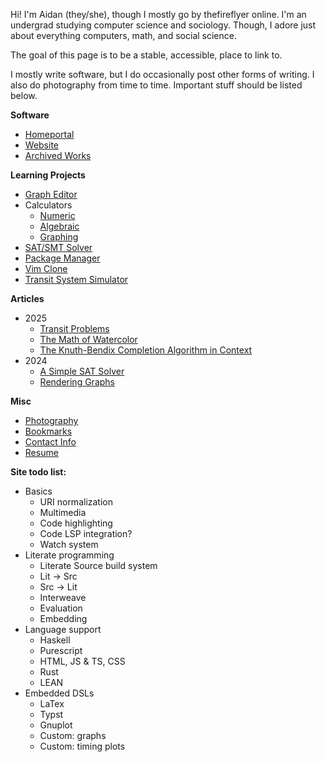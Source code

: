<!-- <h1 id="me">TheFireFlyer</h1> -->

Hi! I'm Aidan (they/she), though I mostly go by thefireflyer online. I'm an undergrad studying computer science and sociology. Though, I adore just about everything computers, math, and social science.

The goal of this page is to be a stable, accessible, place to link to.

I mostly write software, but I do occasionally post other forms of writing. I also do photography from time to time. Important stuff should be listed below.

**Software**
- [Homeportal](homeportal.md)
- [Website](website.md)
- [Archived Works](2024/07/13/archived.md)
  <!-- - [`mip`](/) -->
  <!-- - [`katrina`](/) -->

**Learning Projects**
- [Graph Editor](2024/07/13/graph-editor.md)
- Calculators
  - [Numeric](2024/07/19/numeric-calculator.md)
  - [Algebraic](2024/07/19/algebraic-calculator.md)
  - [Graphing](todo.md)
- [SAT/SMT Solver](todo.md)
- [Package Manager](todo.md)
- [Vim Clone](todo.md)
- [Transit System Simulator](todo.md)

<!--## Contributions

- [A Little Game Called Mario](https://github.com/a-little-org-called-mario/a-little-game-called-mario)
- [Godot Export](https://github.com/firebelley/godot-export) -->

**Articles**
- 2025
  - [Transit Problems](todo.md)
  - [The Math of Watercolor](todo.md)
  - [The Knuth-Bendix Completion Algorithm in Context](todo.md)
- 2024
  - [A Simple SAT Solver](2024/sat.md)
  - [Rendering Graphs](2024/rendering-graphs/index.md)
<!-- - [A Gentle Dip into SMT Problems](todo.md) -->
<!-- - [Factorio & the Simplex Algorithm](todo.md) -->
<!-- - [Abstract Algebra in HoTT](todo.md) -->

<!-- ## Academic Writing

- [A Review of Housing Market Interventions]($todo)
- [A Review of Electoral Systems]($todo)
- [Modelling Emotional & Mental Energy in Organizations as an Excitable Medium]($todo)

## Creative Writing

- [Shatter](/2023/03/shatter.md)
- [What I Cannot Write]($todo)
- [This Hope]($todo) -->

**Misc**
- [Photography](2024/photography.md)
- [Bookmarks](2024/07/13/bookmarks.md)
- [Contact Info](contact.md)
- [Resume](todo.md)

**Site todo list:**
- Basics
  - URI normalization
  - Multimedia
  - Code highlighting
  - Code LSP integration?
  - Watch system
- Literate programming
  - Literate Source build system
  - Lit -> Src
  - Src -> Lit
  - Interweave
  - Evaluation
  - Embedding
- Language support
  - Haskell
  - Purescript
  - HTML, JS & TS, CSS
  - Rust
  - LEAN
- Embedded DSLs
  - LaTex 
  - Typst
  - Gnuplot
  - Custom: graphs
  - Custom: timing plots